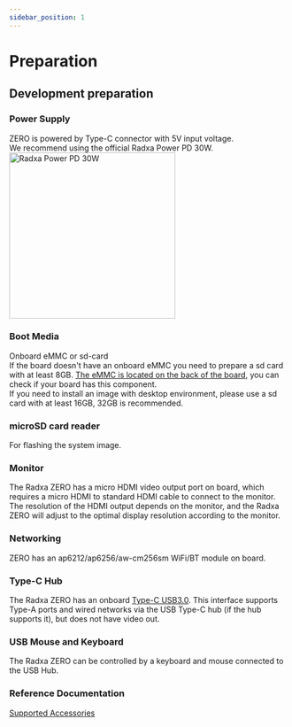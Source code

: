 ```yaml
---
sidebar_position: 1
---
```


# Preparation

## Development preparation

### Power Supply

ZERO is powered by Type-C connector with 5V input voltage.  
We recommend using the official Radxa Power PD 30W. <img src="/img/accessories/pd-30w.webp" alt="Radxa Power PD 30W" width="300" />

### Boot Media

Onboard eMMC or sd-card  
If the board doesn't have an onboard eMMC you need to prepare a sd card with at least 8GB. [The eMMC is located on the back of the board](../../hardware-design/hardware-interface#interface-overview), you can check if your board has this component.  
If you need to install an image with desktop environment, please use a sd card with at least 16GB, 32GB is recommended.

### microSD card reader

For flashing the system image.

### Monitor

The Radxa ZERO has a micro HDMI video output port on board, which requires a micro HDMI to standard HDMI cable to connect to the monitor.  
The resolution of the HDMI output depends on the monitor, and the Radxa ZERO will adjust to the optimal display resolution according to the monitor.

### Networking

ZERO has an ap6212/ap6256/aw-cm256sm WiFi/BT module on board.

### Type-C Hub

The Radxa ZERO has an onboard [Type-C USB3.0](../../hardware-design/hardware-interface#interface-overview). This interface supports Type-A ports and wired networks via the USB Type-C hub (if the hub supports it), but does not have video out.

### USB Mouse and Keyboard

The Radxa ZERO can be controlled by a keyboard and mouse connected to the USB Hub.

### Reference Documentation

[Supported Accessories](../../accessories)
